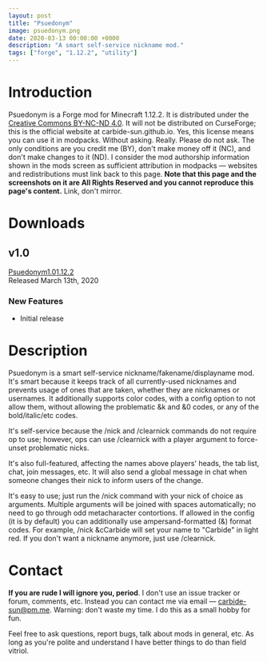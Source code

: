```yaml
---
layout: post
title: "Psuedonym"
image: psuedonym.png
date: 2020-03-13 00:00:00 +0000
description: "A smart self-service nickname mod."
tags: ["forge", "1.12.2", "utility"]
---
```


# Introduction
Psuedonym is a Forge mod for Minecraft 1.12.2. It is distributed under the
[Creative Commons BY-NC-ND 4.0](https://creativecommons.org/licenses/by-nc-nd/4.0/).
It will not be distributed on CurseForge; this is the official website at
carbide-sun.github.io. Yes, this license means you can use it in modpacks.
Without asking. Really. Please do not ask. The only conditions are you credit
me (BY), don't make money off it (NC), and don't make changes to it (ND). I
consider the mod authorship information shown in the mods screen as sufficient
attribution in modpacks — websites and redistributions must link back to this
page. **Note that this page and the screenshots on it are All Rights Reserved
and you cannot reproduce this page's content.** Link, don't mirror.

# Downloads

## v1.0
<a href="{{site.baseurl}}/dl/Psuedonym-1.0.jar" title="Download Psuedonym Beta v1.0 for Forge on Minecraft 1.12.2" class="download forge beta"><span class="title">Psuedonym</span><span class="version">1.0</span><span class="mcversion">1.12.2</span></a>  
Released <span class="time" data-timestamp="1584122400">March 13th, 2020</span>

### New Features
- Initial release

# Description
Psuedonym is a smart self-service nickname/fakename/displayname mod. It's smart
because it keeps track of all currently-used nicknames and prevents usage of
ones that are taken, whether they are nicknames or usernames. It additionally
supports color codes, with a config option to not allow them, without allowing
the problematic &k and &0 codes, or any of the bold/italic/etc codes.

It's self-service because the /nick and /clearnick commands do not require op
to use; however, ops can use /clearnick with a player argument to force-unset
problematic nicks.

It's also full-featured, affecting the names above players' heads, the tab list,
chat, join messages, etc. It will also send a global message in chat when
someone changes their nick to inform users of the change.

It's easy to use; just run the /nick command with your nick of choice as
arguments. Multiple arguments will be joined with spaces automatically; no need
to go through odd metacharacter contortions. If allowed in the config (it is by
default) you can additionally use ampersand-formatted (&) format codes. For
example, /nick &cCarbide will set your name to "Carbide" in light red. If you
don't want a nickname anymore, just use /clearnick.

# Contact

**If you are rude I will ignore you, period**. I don't use an issue tracker or
forum, comments, etc. Instead you can contact me via email — [carbide-sun@pm.me](mailto:carbide-sun@pm.me).
Warning: don't waste my time. I do this as a small hobby for fun.

Feel free to ask questions, report bugs, talk about mods in general, etc. As
long as you're polite and understand I have better things to do than field
vitriol.
